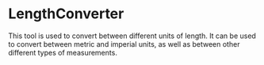 # LengthConverter
This tool is used to convert between different units of length. It can be used to convert between metric and imperial units, as well as between other different types of measurements. 
